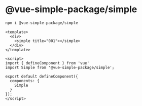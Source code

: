 @vue-simple-package/simple
===

```bash
npm i @vue-simple-package/simple
```

```vue
<template>
  <div>
    <simple title="001"></simple>
  </div>
</template>

<script>
import { defineComponent } from 'vue'
import Simple from '@vue-simple-package/simple';

export default defineComponent({
  components: {
    Simple
  }
});
</script>
```
